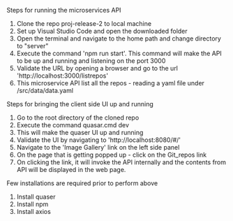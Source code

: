 Steps for running the microservices API

1) Clone the repo proj-release-2 to local machine
2) Set up Visual Studio Code and open the downloaded folder
3) Open the terminal and navigate to the home path and change directory to "server"
4) Execute the command 'npm run start'. This command will make the API to be up and running and listening on the port 3000
5) Validate the URL by opening a browser and go to the url 'http://localhost:3000/listrepos'
6) This microservice API list all the repos - reading a yaml file under /src/data/data.yaml


Steps for bringing the client side UI up and running

1) Go to the root directory of the cloned repo
2) Execute the command quasar.cmd dev
3) This will make the quaser UI up and running 
4) Validate the UI by navigating to 'http://localhost:8080/#/'
5) Navigate to the 'Image Gallery' link on the left side panel
6) On the page that is getting popped up - click on the Git_repos link
7) On clicking the link, it will invoke the API internally and the contents from API will be displayed in the web page.


Few installations are required prior to perform above

1) Install quaser
2) Install npm
3) Install axios